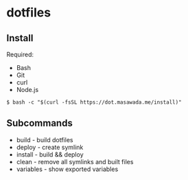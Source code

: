 dotfiles
========

## Install

Required:

- Bash
- Git
- curl
- Node.js

```console
$ bash -c "$(curl -fsSL https://dot.masawada.me/install)"
```

## Subcommands

- build - build dotfiles
- deploy - create symlink
- install - build && deploy
- clean - remove all symlinks and built files
- variables - show exported variables
